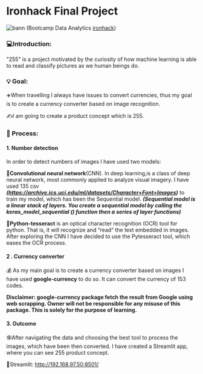 # Ironhack Final Project

![bann](https://user-images.githubusercontent.com/82451770/123253820-2dc32200-d4ee-11eb-97f0-1eb67ac46f9a.JPG)
(Bootcamp Data Analytics [ironhack](https://www.ironhack.com/es))

### 💻Introduction:

"255" is a project motivated by the curiosity of how machine learning is able to read and classify pictures as we human beings do.

### 💡 Goal: 

✈️When travelling I always have issues to convert currencies, thus my goal is to create a currency converter based on image recognition. 

✍️I am going to create a product concept which is 255.

### 👾 Process:

#### 1. Number detection
In order to detect numbers of images I have used two models:

  🎈**Convolutional neural network**(CNN). In deep learning,is a class of deep neural network, most commonly applied to analyze visual imagery. I have used 135 csv ***(https://archive.ics.uci.edu/ml/datasets/Character+Font+Images)*** to train my model, which has been the Sequential model. ***(Sequential model is a linear stack of layers. You create a sequential model by calling the keras_model_sequential () function then a series of layer functions)***
  
  🎈**Python-tesseract** is an optical character recognition (OCR) tool for python. That is, it will recognize and “read” the text embedded in images. After exploring the CNN I have decided to use the Pytesseract tool, which eases the OCR process.
  
#### 2 . Currency converter
  💰 As my main goal is to create a currency converter based on images I have used **google-currency** to do so. It can convert the currency of 153 codes.
  
  ****Disclaimer: google-currency package fetch the result from Google using web scrapping. Owner will not be responsible for any misuse of this package. This is solely for the purpose of learning.****

#### 3. Outcome 
  🕸️After navigating the data and choosing the best tool to process the images, which have been then converted. I have created a Streamlit app, where you can see 255 product concept. 
  
  🌟Streamlit: http://192.168.97.50:8501/
  


